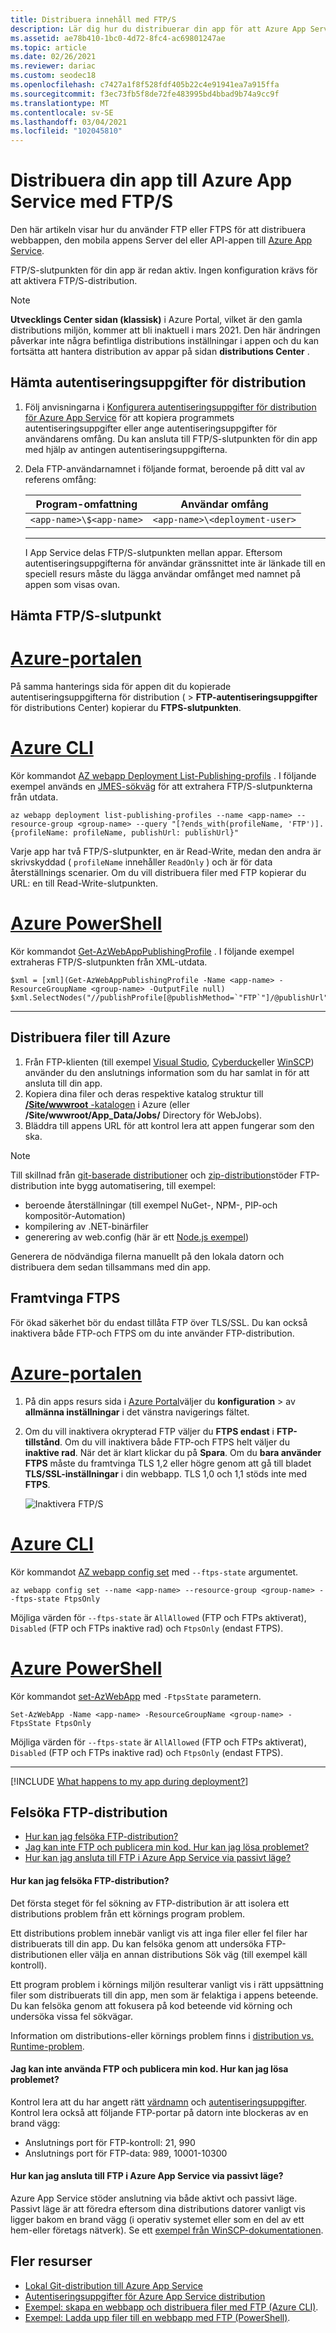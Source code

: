 ```yaml
---
title: Distribuera innehåll med FTP/S
description: Lär dig hur du distribuerar din app för att Azure App Service med FTP eller FTPS. Förbättra webbplats säkerheten genom att inaktivera okrypterad FTP.
ms.assetid: ae78b410-1bc0-4d72-8fc4-ac69801247ae
ms.topic: article
ms.date: 02/26/2021
ms.reviewer: dariac
ms.custom: seodec18
ms.openlocfilehash: c7427a1f8f528fdf405b22c4e91941ea7a915ffa
ms.sourcegitcommit: f3ec73fb5f8de72fe483995bd4bbad9b74a9cc9f
ms.translationtype: MT
ms.contentlocale: sv-SE
ms.lasthandoff: 03/04/2021
ms.locfileid: "102045810"
---
```

# <a name="deploy-your-app-to-azure-app-service-using-ftps"></a>Distribuera din app till Azure App Service med FTP/S

Den här artikeln visar hur du använder FTP eller FTPS för att distribuera webbappen, den mobila appens Server del eller API-appen till [Azure App Service](./overview.md).

FTP/S-slutpunkten för din app är redan aktiv. Ingen konfiguration krävs för att aktivera FTP/S-distribution.

> [!NOTE]
> **Utvecklings Center sidan (klassisk)** i Azure Portal, vilket är den gamla distributions miljön, kommer att bli inaktuell i mars 2021. Den här ändringen påverkar inte några befintliga distributions inställningar i appen och du kan fortsätta att hantera distribution av appar på sidan **distributions Center** .

## <a name="get-deployment-credentials"></a>Hämta autentiseringsuppgifter för distribution

1. Följ anvisningarna i [Konfigurera autentiseringsuppgifter för distribution för Azure App Service](deploy-configure-credentials.md) för att kopiera programmets autentiseringsuppgifter eller ange autentiseringsuppgifter för användarens omfång. Du kan ansluta till FTP/S-slutpunkten för din app med hjälp av antingen autentiseringsuppgifterna.

1. Dela FTP-användarnamnet i följande format, beroende på ditt val av referens omfång:

    | Program-omfattning | Användar omfång |
    | - | - |
    |`<app-name>\$<app-name>`|`<app-name>\<deployment-user>`|

    ---

    I App Service delas FTP/S-slutpunkten mellan appar. Eftersom autentiseringsuppgifterna för användar gränssnittet inte är länkade till en speciell resurs måste du lägga användar omfånget med namnet på appen som visas ovan.

## <a name="get-ftps-endpoint"></a>Hämta FTP/S-slutpunkt
    
# <a name="azure-portal"></a>[Azure-portalen](#tab/portal)

På samma hanterings sida för appen dit du kopierade autentiseringsuppgifterna för distribution (  >  **FTP-autentiseringsuppgifter** för distributions Center) kopierar du **FTPS-slutpunkten**.

# <a name="azure-cli"></a>[Azure CLI](#tab/cli)

Kör kommandot [AZ webapp Deployment List-Publishing-profils](/cli/azure/webapp/deployment#az_webapp_deployment_list_publishing_profiles) . I följande exempel används en [JMES-sökväg](https://jmespath.org/) för att extrahera FTP/S-slutpunkterna från utdata.

```azurecli-interactive
az webapp deployment list-publishing-profiles --name <app-name> --resource-group <group-name> --query "[?ends_with(profileName, 'FTP')].{profileName: profileName, publishUrl: publishUrl}"
```

Varje app har två FTP/S-slutpunkter, en är Read-Write, medan den andra är skrivskyddad ( `profileName` innehåller `ReadOnly` ) och är för data återställnings scenarier. Om du vill distribuera filer med FTP kopierar du URL: en till Read-Write-slutpunkten.

# <a name="azure-powershell"></a>[Azure PowerShell](#tab/powershell)

Kör kommandot [Get-AzWebAppPublishingProfile](/powershell/module/az.websites/get-azwebapppublishingprofile) . I följande exempel extraheras FTP/S-slutpunkten från XML-utdata.

```azurepowershell-interactive
$xml = [xml](Get-AzWebAppPublishingProfile -Name <app-name> -ResourceGroupName <group-name> -OutputFile null)
$xml.SelectNodes("//publishProfile[@publishMethod=`"FTP`"]/@publishUrl").value
```

-----

## <a name="deploy-files-to-azure"></a>Distribuera filer till Azure

1. Från FTP-klienten (till exempel [Visual Studio](https://www.visualstudio.com/vs/community/), [Cyberduck](https://cyberduck.io/)eller [WinSCP](https://winscp.net/index.php)) använder du den anslutnings information som du har samlat in för att ansluta till din app.
2. Kopiera dina filer och deras respektive katalog struktur till [ **/Site/wwwroot** -katalogen](https://github.com/projectkudu/kudu/wiki/File-structure-on-azure) i Azure (eller **/Site/wwwroot/App_Data/Jobs/** Directory för WebJobs).
3. Bläddra till appens URL för att kontrol lera att appen fungerar som den ska. 

> [!NOTE] 
> Till skillnad från [git-baserade distributioner](deploy-local-git.md) och [zip-distribution](deploy-zip.md)stöder FTP-distribution inte bygg automatisering, till exempel: 
>
> - beroende återställningar (till exempel NuGet-, NPM-, PIP-och kompositör-Automation)
> - kompilering av .NET-binärfiler
> - generering av web.config (här är ett [Node.js exempel](https://github.com/projectkudu/kudu/wiki/Using-a-custom-web.config-for-Node-apps))
> 
> Generera de nödvändiga filerna manuellt på den lokala datorn och distribuera dem sedan tillsammans med din app.
>

## <a name="enforce-ftps"></a>Framtvinga FTPS

För ökad säkerhet bör du endast tillåta FTP över TLS/SSL. Du kan också inaktivera både FTP-och FTPS om du inte använder FTP-distribution.

# <a name="azure-portal"></a>[Azure-portalen](#tab/portal)

1. På din apps resurs sida i [Azure Portal](https://portal.azure.com)väljer du **konfiguration**  >  av **allmänna inställningar** i det vänstra navigerings fältet.

2. Om du vill inaktivera okrypterad FTP väljer du **FTPS endast** i **FTP-tillstånd**. Om du vill inaktivera både FTP-och FTPS helt väljer du **inaktive rad**. När det är klart klickar du på **Spara**. Om du **bara använder FTPS** måste du framtvinga TLS 1,2 eller högre genom att gå till bladet **TLS/SSL-inställningar** i din webbapp. TLS 1,0 och 1,1 stöds inte med **FTPS**.

    ![Inaktivera FTP/S](./media/app-service-deploy-ftp/disable-ftp.png)

# <a name="azure-cli"></a>[Azure CLI](#tab/cli)

Kör kommandot [AZ webapp config set](/cli/azure/webapp/deployment#az_webapp_deployment_list_publishing_profiles) med `--ftps-state` argumentet.

```azurecli-interactive
az webapp config set --name <app-name> --resource-group <group-name> --ftps-state FtpsOnly
```

Möjliga värden för `--ftps-state` är `AllAllowed` (FTP och FTPs aktiverat), `Disabled` (FTP och FTPs inaktive rad) och `FtpsOnly` (endast FTPS).

# <a name="azure-powershell"></a>[Azure PowerShell](#tab/powershell)

Kör kommandot [set-AzWebApp](/powershell/module/az.websites/set-azwebapp) med `-FtpsState` parametern.

```azurepowershell-interactive
Set-AzWebApp -Name <app-name> -ResourceGroupName <group-name> -FtpsState FtpsOnly
```

Möjliga värden för `--ftps-state` är `AllAllowed` (FTP och FTPs aktiverat), `Disabled` (FTP och FTPs inaktive rad) och `FtpsOnly` (endast FTPS).

-----

[!INCLUDE [What happens to my app during deployment?](../../includes/app-service-deploy-atomicity.md)]

## <a name="troubleshoot-ftp-deployment"></a>Felsöka FTP-distribution

- [Hur kan jag felsöka FTP-distribution?](#how-can-i-troubleshoot-ftp-deployment)
- [Jag kan inte FTP och publicera min kod. Hur kan jag lösa problemet?](#im-not-able-to-ftp-and-publish-my-code-how-can-i-resolve-the-issue)
- [Hur kan jag ansluta till FTP i Azure App Service via passivt läge?](#how-can-i-connect-to-ftp-in-azure-app-service-via-passive-mode)

#### <a name="how-can-i-troubleshoot-ftp-deployment"></a>Hur kan jag felsöka FTP-distribution?

Det första steget för fel sökning av FTP-distribution är att isolera ett distributions problem från ett körnings program problem.

Ett distributions problem innebär vanligt vis att inga filer eller fel filer har distribuerats till din app. Du kan felsöka genom att undersöka FTP-distributionen eller välja en annan distributions Sök väg (till exempel käll kontroll).

Ett program problem i körnings miljön resulterar vanligt vis i rätt uppsättning filer som distribuerats till din app, men som är felaktiga i appens beteende. Du kan felsöka genom att fokusera på kod beteende vid körning och undersöka vissa fel sökvägar.

Information om distributions-eller körnings problem finns i [distribution vs. Runtime-problem](https://github.com/projectkudu/kudu/wiki/Deployment-vs-runtime-issues).

#### <a name="im-not-able-to-ftp-and-publish-my-code-how-can-i-resolve-the-issue"></a>Jag kan inte använda FTP och publicera min kod. Hur kan jag lösa problemet?
Kontrol lera att du har angett rätt [värdnamn](#get-ftps-endpoint) och [autentiseringsuppgifter](#get-deployment-credentials). Kontrol lera också att följande FTP-portar på datorn inte blockeras av en brand vägg:

- Anslutnings port för FTP-kontroll: 21, 990
- Anslutnings port för FTP-data: 989, 10001-10300
 
#### <a name="how-can-i-connect-to-ftp-in-azure-app-service-via-passive-mode"></a>Hur kan jag ansluta till FTP i Azure App Service via passivt läge?
Azure App Service stöder anslutning via både aktivt och passivt läge. Passivt läge är att föredra eftersom dina distributions datorer vanligt vis ligger bakom en brand vägg (i operativ systemet eller som en del av ett hem-eller företags nätverk). Se ett [exempel från WinSCP-dokumentationen](https://winscp.net/docs/ui_login_connection). 

## <a name="more-resources"></a>Fler resurser

* [Lokal Git-distribution till Azure App Service](deploy-local-git.md)
* [Autentiseringsuppgifter för Azure App Service distribution](deploy-configure-credentials.md)
* [Exempel: skapa en webbapp och distribuera filer med FTP (Azure CLI)](./scripts/cli-deploy-ftp.md).
* [Exempel: Ladda upp filer till en webbapp med FTP (PowerShell)](./scripts/powershell-deploy-ftp.md).
